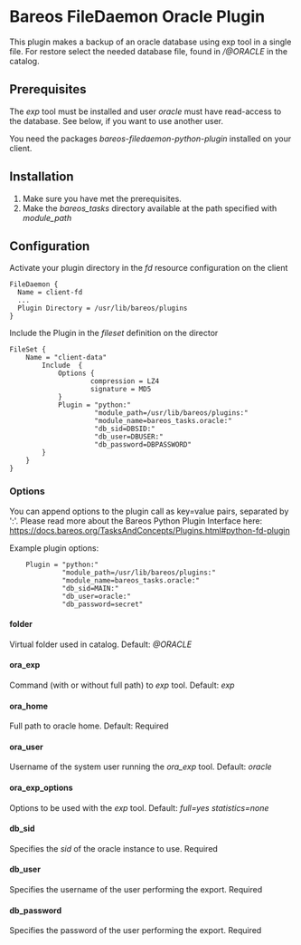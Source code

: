# Bareos FileDaemon Oracle Plugin
This plugin makes a backup of an oracle database using exp tool in a single file.
For restore select the needed database file, found in */@ORACLE* in the catalog.

## Prerequisites
The *exp* tool must be installed and user *oracle* must have read-access to the database.
See below, if you want to use another user.

You need the packages *bareos-filedaemon-python-plugin* installed on your client.

## Installation
1. Make sure you have met the prerequisites.
2. Make the *bareos_tasks* directory available at the path specified with *module_path*

## Configuration

Activate your plugin directory in the *fd* resource configuration on the client
```
FileDaemon {                          
  Name = client-fd
  ...
  Plugin Directory = /usr/lib/bareos/plugins
}
```

Include the Plugin in the *fileset* definition on the director
```
FileSet {
    Name = "client-data"
        Include  {
            Options {
                    compression = LZ4
                    signature = MD5
            }
            Plugin = "python:"
                     "module_path=/usr/lib/bareos/plugins:"
                     "module_name=bareos_tasks.oracle:"
                     "db_sid=DBSID:"
                     "db_user=DBUSER:"
                     "db_password=DBPASSWORD"
        }
    }
}
```

### Options
You can append options to the plugin call as key=value pairs, separated by ':'.
Please read more about the Bareos Python Plugin Interface here: https://docs.bareos.org/TasksAndConcepts/Plugins.html#python-fd-plugin

Example plugin options:
```
    Plugin = "python:"
             "module_path=/usr/lib/bareos/plugins:"
             "module_name=bareos_tasks.oracle:"
             "db_sid=MAIN:"
             "db_user=oracle:"
             "db_password=secret"
```

#### folder
Virtual folder used in catalog. Default: *@ORACLE*

#### ora_exp
Command (with or without full path) to *exp* tool. Default: *exp*

#### ora_home
Full path to oracle home. Default: Required

#### ora_user
Username of the system user running the *ora_exp* tool. Default: *oracle*

#### ora_exp_options
Options to be used with the *exp* tool. Default: *full=yes statistics=none*

#### db_sid
Specifies the *sid* of the oracle instance to use. Required

#### db_user
Specifies the username of the user performing the export. Required

#### db_password
Specifies the password of the user performing the export. Required
